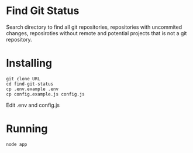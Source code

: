 # Find Git Status

Search directory to find all git repositories, repositories with uncommited changes, reposiroties without remote and potential projects that is not a git repository.

# Installing

```
git clone URL
cd find-git-status
cp .env.example .env
cp config.example.js config.js
```

Edit .env and config.js

# Running

```
node app
```
